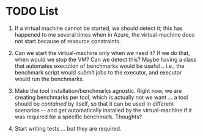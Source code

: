 # TODO List

1) If a virtual machine cannot be started, we should detect it; this has
happened to me several times when in Azure, the virtual-machine does not
start because of resource constraints.

2) Can we start the virtual-machine only when we need it?  If we do
that, when would we stop the VM?  Can we detect this?  Maybe having a
class that automates execution of benchmarks would be useful .. i.e.,
the benchmark script would _submit_ jobs to the executor, and executor
would run the benchmarks.

3) Make the tool installation/benchmarks agnostic.  Right now, we are
creating benchmarks per tool, which is actually not we want ... a tool
should be *contained* by itself, so that it can be used in different
scenarios -- and get automatically installed by the virtual-machine if
it was required for a specific benchmark.  Thoughts?

4) Start writing tests ... but they are required.
